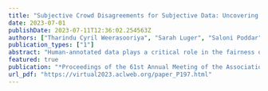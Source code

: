 ```yaml
---
title: "Subjective Crowd Disagreements for Subjective Data: Uncovering Meaningful CrowdOpinion with Population-level Learning"
date: 2023-07-01
publishDate: 2023-07-11T12:36:02.254563Z
authors: ["Tharindu Cyril Weerasooriya", "Sarah Luger", "Saloni Poddar", "Ashiqur KhudaBukhsh", "Christopher M. Homan"]
publication_types: ["1"]
abstract: "Human-annotated data plays a critical role in the fairness of AI systems, including those that deal with life-altering decisions or moderating human-created web/social media content. Conventionally, annotator disagreements are resolved before any learning takes place. However, researchers are increasingly identifying annotator disagreement as pervasive and meaningful. They also question the performance of a system when annotators disagree. Particularly when minority views are disregarded, especially among groups that may already be underrepresented in the annotator population. In this paper, we introduce CrowdOpinion, an unsupervised learning based approach that uses language features and label distributions to pool similar items into larger samples of label distributions. We experiment with four generative and one density-based clustering method, applied to five linear combinations of label distributions and features. We use five publicly available benchmark datasets (with varying levels of annotator disagreements) from social media (Twitter, Gab, and Reddit). We also experiment in the wild using a dataset from Facebook, where annotations come from the platform itself by users reacting to posts. We evaluate CrowdOpinion as a label distribution prediction task using KL-divergence and a single-label problem using accuracy measures."
featured: true
publication: "*Proceedings of the 61st Annual Meeting of the Association for Computational Linguistics (Volume 1: Long Papers)*"
url_pdf: "https://virtual2023.aclweb.org/paper_P197.html"
---
```


